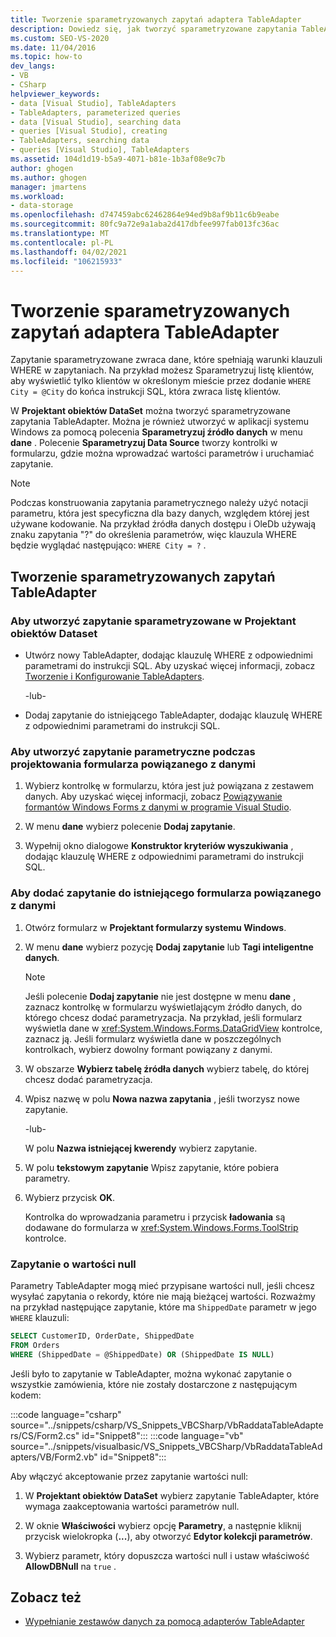 ```yaml
---
title: Tworzenie sparametryzowanych zapytań adaptera TableAdapter
description: Dowiedz się, jak tworzyć sparametryzowane zapytania TableAdapter. Zapytanie sparametryzowane zwraca dane, które spełniają warunki klauzuli WHERE w zapytaniach.
ms.custom: SEO-VS-2020
ms.date: 11/04/2016
ms.topic: how-to
dev_langs:
- VB
- CSharp
helpviewer_keywords:
- data [Visual Studio], TableAdapters
- TableAdapters, parameterized queries
- data [Visual Studio], searching data
- queries [Visual Studio], creating
- TableAdapters, searching data
- queries [Visual Studio], TableAdapters
ms.assetid: 104d1d19-b5a9-4071-b81e-1b3af08e9c7b
author: ghogen
ms.author: ghogen
manager: jmartens
ms.workload:
- data-storage
ms.openlocfilehash: d747459abc62462864e94ed9b8af9b11c6b9eabe
ms.sourcegitcommit: 80fc9a72e9a1aba2d417dbfee997fab013fc36ac
ms.translationtype: MT
ms.contentlocale: pl-PL
ms.lasthandoff: 04/02/2021
ms.locfileid: "106215933"
---
```

# <a name="create-parameterized-tableadapter-queries"></a>Tworzenie sparametryzowanych zapytań adaptera TableAdapter

Zapytanie sparametryzowane zwraca dane, które spełniają warunki klauzuli WHERE w zapytaniach. Na przykład możesz Sparametryzuj listę klientów, aby wyświetlić tylko klientów w określonym mieście przez dodanie `WHERE City = @City` do końca instrukcji SQL, która zwraca listę klientów.

W **Projektant obiektów DataSet** można tworzyć sparametryzowane zapytania TableAdapter. Można je również utworzyć w aplikacji systemu Windows za pomocą polecenia **Sparametryzuj źródło danych** w menu **dane** . Polecenie **Sparametryzuj Data Source** tworzy kontrolki w formularzu, gdzie można wprowadzać wartości parametrów i uruchamiać zapytanie.

> [!NOTE]
> Podczas konstruowania zapytania parametrycznego należy użyć notacji parametru, która jest specyficzna dla bazy danych, względem której jest używane kodowanie. Na przykład źródła danych dostępu i OleDb używają znaku zapytania "?" do określenia parametrów, więc klauzula WHERE będzie wyglądać następująco: `WHERE City = ?` .

## <a name="create-a-parameterized-tableadapter-query"></a>Tworzenie sparametryzowanych zapytań TableAdapter

### <a name="to-create-a-parameterized-query-in-the-dataset-designer"></a>Aby utworzyć zapytanie sparametryzowane w Projektant obiektów Dataset

- Utwórz nowy TableAdapter, dodając klauzulę WHERE z odpowiednimi parametrami do instrukcji SQL. Aby uzyskać więcej informacji, zobacz [Tworzenie i Konfigurowanie TableAdapters](../data-tools/create-and-configure-tableadapters.md).

     -lub-

- Dodaj zapytanie do istniejącego TableAdapter, dodając klauzulę WHERE z odpowiednimi parametrami do instrukcji SQL.

### <a name="to-create-a-parameterized-query-while-designing-a-data-bound-form"></a>Aby utworzyć zapytanie parametryczne podczas projektowania formularza powiązanego z danymi

1. Wybierz kontrolkę w formularzu, która jest już powiązana z zestawem danych. Aby uzyskać więcej informacji, zobacz [Powiązywanie formantów Windows Forms z danymi w programie Visual Studio](../data-tools/bind-windows-forms-controls-to-data-in-visual-studio.md).

2. W menu **dane** wybierz polecenie **Dodaj zapytanie**.

3. Wypełnij okno dialogowe **Konstruktor kryteriów wyszukiwania** , dodając klauzulę WHERE z odpowiednimi parametrami do instrukcji SQL.

### <a name="to-add-a-query-to-an-existing-data-bound-form"></a>Aby dodać zapytanie do istniejącego formularza powiązanego z danymi

1. Otwórz formularz w **Projektant formularzy systemu Windows**.

2. W menu **dane** wybierz pozycję **Dodaj zapytanie** lub **Tagi inteligentne danych**.

    > [!NOTE]
    > Jeśli polecenie **Dodaj zapytanie** nie jest dostępne w menu **dane** , zaznacz kontrolkę w formularzu wyświetlającym źródło danych, do którego chcesz dodać parametryzacja. Na przykład, jeśli formularz wyświetla dane w <xref:System.Windows.Forms.DataGridView> kontrolce, zaznacz ją. Jeśli formularz wyświetla dane w poszczególnych kontrolkach, wybierz dowolny formant powiązany z danymi.

3. W obszarze **Wybierz tabelę źródła danych** wybierz tabelę, do której chcesz dodać parametryzacja.

4. Wpisz nazwę w polu **Nowa nazwa zapytania** , jeśli tworzysz nowe zapytanie.

     -lub-

     W polu **Nazwa istniejącej kwerendy** wybierz zapytanie.

5. W polu **tekstowym zapytanie** Wpisz zapytanie, które pobiera parametry.

6. Wybierz przycisk **OK**.

     Kontrolka do wprowadzania parametru i przycisk **ładowania** są dodawane do formularza w <xref:System.Windows.Forms.ToolStrip> kontrolce.

### <a name="query-for-null-values"></a>Zapytanie o wartości null

Parametry TableAdapter mogą mieć przypisane wartości null, jeśli chcesz wysyłać zapytania o rekordy, które nie mają bieżącej wartości. Rozważmy na przykład następujące zapytanie, które ma `ShippedDate` parametr w jego `WHERE` klauzuli:

```sql
SELECT CustomerID, OrderDate, ShippedDate
FROM Orders
WHERE (ShippedDate = @ShippedDate) OR (ShippedDate IS NULL)
```

Jeśli było to zapytanie w TableAdapter, można wykonać zapytanie o wszystkie zamówienia, które nie zostały dostarczone z następującym kodem:

:::code language="csharp" source="../snippets/csharp/VS_Snippets_VBCSharp/VbRaddataTableAdapters/CS/Form2.cs" id="Snippet8":::
:::code language="vb" source="../snippets/visualbasic/VS_Snippets_VBCSharp/VbRaddataTableAdapters/VB/Form2.vb" id="Snippet8":::

Aby włączyć akceptowanie przez zapytanie wartości null:

1. W **Projektant obiektów DataSet** wybierz zapytanie TableAdapter, które wymaga zaakceptowania wartości parametrów null.

2. W oknie **Właściwości** wybierz opcję **Parametry**, a następnie kliknij przycisk wielokropka (**...**), aby otworzyć **Edytor kolekcji parametrów**.

3. Wybierz parametr, który dopuszcza wartości null i ustaw właściwość **AllowDBNull** na `true` .

## <a name="see-also"></a>Zobacz też

- [Wypełnianie zestawów danych za pomocą adapterów TableAdapter](../data-tools/fill-datasets-by-using-tableadapters.md)
